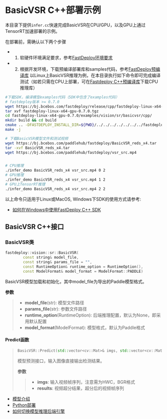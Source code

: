 # BasicVSR C++部署示例

本目录下提供`infer.cc`快速完成BasicVSR在CPU/GPU，以及GPU上通过TensorRT加速部署的示例。

在部署前，需确认以下两个步骤

- 1. 软硬件环境满足要求，参考[FastDeploy环境要求](../../../../../docs/cn/build_and_install/download_prebuilt_libraries.md)
- 2. 根据开发环境，下载预编译部署库和samples代码，参考[FastDeploy预编译库](../../../../../docs/cn/build_and_install/download_prebuilt_libraries.md)
以Linux上BasicVSR推理为例，在本目录执行如下命令即可完成编译测试（如若只需在CPU上部署，可在[Fastdeploy C++预编译库](../../../../../docs/cn/build_and_install/download_prebuilt_libraries.md/CPP_prebuilt_libraries.md)下载CPU推理库）

```bash
#下载SDK，编译模型examples代码（SDK中包含了examples代码）
# fastdeploy版本 >= 0.7.0
wget https://bj.bcebos.com/fastdeploy/release/cpp/fastdeploy-linux-x64-gpu-0.7.0.tgz
tar xvf fastdeploy-linux-x64-gpu-0.7.0.tgz
cd fastdeploy-linux-x64-gpu-0.7.0/examples/vision/sr/basicvsr/cpp/
mkdir build && cd build
cmake .. -DFASTDEPLOY_INSTALL_DIR=${PWD}/../../../../../../../fastdeploy-linux-x64-gpu-0.7.0
make -j

# 下载BasicVSR模型文件和测试视频
wget https://bj.bcebos.com/paddlehub/fastdeploy/BasicVSR_reds_x4.tar
tar -xvf BasicVSR_reds_x4.tar
wget https://bj.bcebos.com/paddlehub/fastdeploy/vsr_src.mp4


# CPU推理
./infer_demo BasicVSR_reds_x4 vsr_src.mp4 0 2
# GPU推理
./infer_demo BasicVSR_reds_x4 vsr_src.mp4 1 2
# GPU上TensorRT推理
./infer_demo BasicVSR_reds_x4 vsr_src.mp4 2 2
```

以上命令只适用于Linux或MacOS, Windows下SDK的使用方式请参考:  
- [如何在Windows中使用FastDeploy C++ SDK](../../../../../docs/cn/faq/use_sdk_on_windows.md)

## BasicVSR C++接口

### BasicVSR类

```c++
fastdeploy::vision::sr::BasicVSR(
        const string& model_file,
        const string& params_file = "",
        const RuntimeOption& runtime_option = RuntimeOption(),
        const ModelFormat& model_format = ModelFormat::PADDLE)
```

BasicVSR模型加载和初始化，其中model_file为导出的Paddle模型格式。

**参数**

> * **model_file**(str): 模型文件路径
> * **params_file**(str): 参数文件路径
> * **runtime_option**(RuntimeOption): 后端推理配置，默认为None，即采用默认配置
> * **model_format**(ModelFormat): 模型格式，默认为Paddle格式

#### Predict函数

> ```c++
> BasicVSR::Predict(std::vector<cv::Mat>& imgs, std::vector<cv::Mat>& results)
> ```
>
> 模型预测接口，输入图像直接输出检测结果。
>
> **参数**
>
> > * **imgs**: 输入视频帧序列，注意需为HWC，BGR格式
> > * **results**: 视频超分结果，超分后的视频帧序列

- [模型介绍](../../)
- [Python部署](../python)
- [如何切换模型推理后端引擎](../../../../../docs/cn/faq/how_to_change_backend.md)
